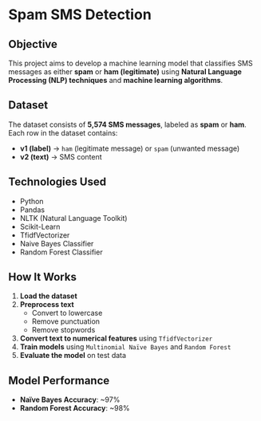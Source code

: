 # Spam SMS Detection

## Objective  
This project aims to develop a machine learning model that classifies SMS messages as either **spam** or **ham (legitimate)** using **Natural Language Processing (NLP) techniques** and **machine learning algorithms**.  

## Dataset  
The dataset consists of **5,574 SMS messages**, labeled as **spam** or **ham**. Each row in the dataset contains:  
- **v1 (label)** → `ham` (legitimate message) or `spam` (unwanted message)  
- **v2 (text)** → SMS content  

## Technologies Used  
- Python  
- Pandas  
- NLTK (Natural Language Toolkit)  
- Scikit-Learn  
- TfidfVectorizer  
- Naive Bayes Classifier  
- Random Forest Classifier  

## How It Works  
1. **Load the dataset**  
2. **Preprocess text**  
   - Convert to lowercase  
   - Remove punctuation  
   - Remove stopwords  
3. **Convert text to numerical features** using `TfidfVectorizer`  
4. **Train models** using `Multinomial Naïve Bayes` and `Random Forest`  
5. **Evaluate the model** on test data   

## Model Performance  
- **Naïve Bayes Accuracy**: ~97%  
- **Random Forest Accuracy**: ~98%  
